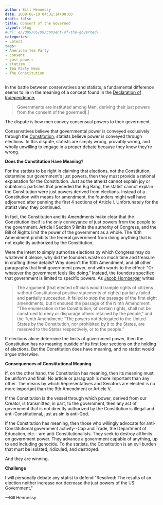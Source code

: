 ```yaml
---
author: Bill Hennessy
date: 2009-06-10 04:31:14+00:00
draft: false
title: Consent of the Governed
layout: blog
#url: e/2009/06/09/consent-of-the-governed/
categories:
- Latest
tags:
- American Tea Party
- consent
- just powers
- statism
- Tea Party News
- The Constitution
---
```


In the battle between conservatives and statists, a fundamental difference seems to lie in the meaning of a concept found in the [Declaration of Independence:](https://www.ushistory.org/declaration/document/index.htm)

 

>   
> 
> Governments are instituted among Men, deriving their just powers from the consent of the governed[.]
> 
> 

 

The dispute is how men convey consensual powers to their government.

 

Conservatives believe that governmental power is conveyed exclusively through the [Constitution](https://www.usconstitution.net/const.html#A1Sec4); statists believe power is conveyed through elections. In this dispute, statists are simply wrong, provably wrong, and wholly unwilling to engage in a proper debate because they know they're wrong.

 

**Does the Constitution Have Meaning?**

 

For the statists to be right in claiming that elections, not the Constitution, determine our government's just powers, then they must provide a rational explanation for the Constitution. Just as the atheist cannot explain joy or subatomic particles that preceded the Big Bang, the statist cannot explain the Constitution were just powers derived from elections. Instead of a Constitution with means for amendment, the founders might well have adjourned after penning the first 4 sections of Article I. Unfortunately for the statist view, they continued.

 

In fact, the Constitution and its Amendments make clear that the Constitution itself is the only conveyance of just powers from the people to the government. Article I Section 9 limits the authority of Congress, and the Bill of Rights limit the power of the government as a whole. The 10th Amendment prohibits the federal government from doing anything that is not explicitly authorized by the Constitution.

 

Were the intent to simply authorize elections by which Congress may do whatever it please, why did the founders waste so much time and treasure in crafting these details? Why doesn't the 10th Amendment, and all other paragraphs that limit government power, end with words to the effect: "Or whatever the government feels like doing." Instead, the founders specified that government is limited to specific powers. As [Jacob Hornberger](https://www.fff.org/freedom/0900a.asp) writes:

 

>   
> 
> The argument [that elected officials would trample rights of citizens without Constitutional positive statements of rights] partially failed and partially succeeded. It failed to stop the passage of the first eight amendments, but it ensured the passage of the Ninth Amendment: “The enumeration in the Constitution, of certain rights, shall not be construed to deny or disparage others retained by the people,” and the Tenth Amendment: “The powers not delegated to the United States by the Constitution, nor prohibited by it to the States, are reserved to the States respectively, or to the people.”
> 
> 

 

If elections alone determine the limits of government power, then the Constitution has no meaning oustide of its first four sections on the holding of elections. But the Constitution does have meaning, and no statist would argue otherwise.

 

**Consequences of Constitutional Meaning**

 

If, on the other hand, the Constitution has meaning, then its meaning must be uniform and final. No article or paragraph is more important than any other. The means by which Representatives and Senators are elected is no more important than the 9th Amendment or Article V.

 

If the Constitution is the vessel through which power, derived from our Creator, is transmitted, in part, to the government, then any act of government that is not directly authorized by the Constitution is illegal and anti-Constitutional, just as sin is anti-God.

 

If the Constitution has meaning, then those who willingly advocate for anti-Constitutional government activity--Cap and Trade, the Department of Education, etc.--are anti-Constitutionalists. They seek to destroy all limits on government power. They advance a government capable of anything, up to and including genocide. To the statists, the Constitution is an evil burden that must be isolated, ridiculed, and destroyed.

 

And they are winning.

 

**Challenge**

 

I will personally debate any statist to defend "Resolved: The results of an election neither increase nor decrease the just powers of the US Government."

 

--Bill Hennessy
